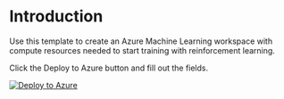 # Introduction
Use this template to create an Azure Machine Learning workspace with compute resources needed to start training with reinforcement learning.

Click the Deploy to Azure button and fill out the fields.

[![Deploy to Azure](https://azurecomcdn.azureedge.net/mediahandler/acomblog/media/Default/blog/deploybutton.png)](https://azuredeploy.net/)


